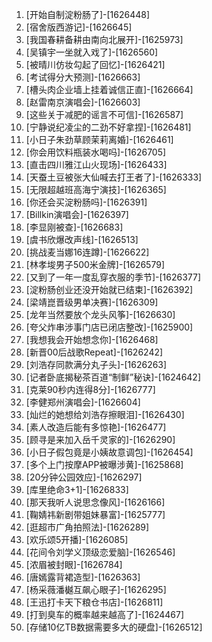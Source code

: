 
1. [开始自制淀粉肠了]-[1626448]
1. [宿舍版西游记]-[1626645]
1. [我国春耕备耕由南向北展开]-[1625973]
1. [吴镇宇一坐就入戏了]-[1626560]
1. [被晴川仿妆勾起了回忆]-[1626421]
1. [考试得分大预测]-[1626663]
1. [槽头肉企业墙上挂着诚信正直]-[1626664]
1. [赵雷南京演唱会]-[1626603]
1. [这些关于减肥的谣言不可信]-[1626587]
1. [宁静说纪凌尘的二劲不好拿捏]-[1626481]
1. [小日子朱劲草顾茉莉离婚]-[1626461]
1. [你会用饮料瓶装水喝吗]-[1626705]
1. [直击四川雅江山火现场]-[1626433]
1. [天蚕土豆被张大仙喊去打王者了]-[1626333]
1. [无限超越班高海宁演技]-[1626365]
1. [你还会买淀粉肠吗]-[1626391]
1. [Billkin演唱会]-[1626397]
1. [李显刚被查]-[1626683]
1. [虞书欣爆改声线]-[1626513]
1. [挑战麦当娜16连蹲]-[1626622]
1. [林孝埈男子500米金牌]-[1626579]
1. [又到了一年一度乱穿衣服的季节]-[1626377]
1. [淀粉肠创业还没开始就已结束]-[1626392]
1. [梁靖崑晋级男单决赛]-[1626309]
1. [龙年当然要放个龙头风筝]-[1626630]
1. [夸父炸串涉事门店已闭店整改]-[1625900]
1. [我想我会开始想念你]-[1626468]
1. [新晋00后战歌Repeat]-[1626242]
1. [刘浩存同款满分丸子头]-[1626263]
1. [记者卧底揭秘茶百道“制鲜”秘诀]-[1624642]
1. [克莱90秒内连得8分]-[1626777]
1. [李健郑州演唱会]-[1626604]
1. [灿烂的她想给刘浩存擦眼泪]-[1626430]
1. [素人改造后能有多惊艳]-[1626477]
1. [顾寻是来加入岳千灵家的]-[1626290]
1. [小日子假包竟是小姨故意调包]-[1626454]
1. [多个上门按摩APP被曝涉黄]-[1625868]
1. [20分钟公园效应]-[1626297]
1. [库里绝命3+1]-[1626833]
1. [那天我听人说思念像风]-[1626166]
1. [鞠婧祎新剧带姐妹暴富]-[1625777]
1. [逛超市广角拍照法]-[1626289]
1. [欢乐颂5开播]-[1626085]
1. [花间令刘学义顶级恋爱脑]-[1626546]
1. [浓眉被封眼]-[1626784]
1. [唐嫣露背裙造型]-[1626363]
1. [杨采薇潘樾互飙心眼子]-[1626295]
1. [王迅打卡天下粮仓书店]-[1626811]
1. [打到臭车的概率越来越高了]-[1624467]
1. [存储10亿TB数据需要多大的硬盘]-[1626512]
